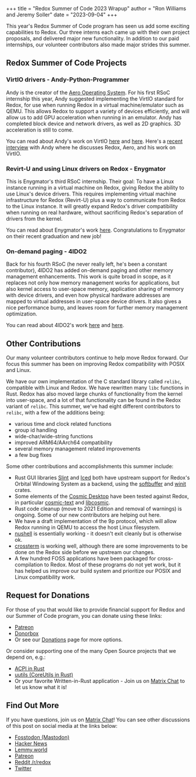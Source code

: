 +++
title = "Redox Summer of Code 2023 Wrapup"
author = "Ron Williams and Jeremy Soller"
date = "2023-09-04"
+++

This year's Redox Summer of Code program has seen us add some exciting capabilities to Redox. Our three interns each came up with their own project proposals, and delivered major new functionality. In addition to our paid internships, our volunteer contributors also made major strides this summer.

## Redox Summer of Code Projects

### VirtIO drivers - Andy-Python-Programmer

Andy is the creator of the [Aero Operating System](https://github.com/Andy-Python-Programmer/aero). For his first RSoC internship this year, Andy suggested implementing the VirtIO standard for Redox, for use when running Redox in a virtual machine/emulator such as QEMU.  This allows Redox to support a variety of devices efficiently, and will allow us to add GPU acceleration when running in an emulator. Andy has completed block device and network drivers, as well as 2D graphics. 3D acceleration is still to come.

You can read about Andy's work on VirtIO [here](/news/rsoc-virtio-1) and [here](/news/rsoc-virtio-2). Here's a [recent interview](https://blog.rust.careers/post/andy-python-interview/) with Andy where he discusses Redox, Aero, and his work on VirtIO.

### Revirt-U and using Linux drivers on Redox - Enygmator

This is Enygmator's third RSoC internship. Their goal: To have a Linux instance running in a virtual machine on Redox, giving Redox the ability to use Linux's device drivers. This requires implementing virtual machine infrastructure for Redox (Revirt-U) plus a way to communicate from Redox to the Linux instance. It will greatly expand Redox's driver compatibility when running on real hardware, without sacrificing Redox's separation of drivers from the kernel.

You can read about Enygmator's work [here](/news/rsoc-2023-eny-1). Congratulations to Enygmator on their recent graduation and new job!

### On-demand paging - 4lDO2

Back for his fourth RSoC (he never really left, he's been a constant contributor), 4lDO2 has added on-demand paging and other memory management enhancements. This work is quite broad in scope, as it replaces not only how memory management works for applications, but also kernel access to user-space memory, application sharing of memory with device drivers, and even how physical hardware addresses are mapped to virtual addresses in user-space device drivers. It also gives a nice performance bump, and leaves room for further memory management optimization.

You can read about 4lDO2's work [here](/news/kernel-8) and [here](/news/kernel-9).

## Other Contributions

Our many volunteer contributors continue to help move Redox forward. Our focus this summer has been on improving Redox compatibility with POSIX and Linux.

We have our own implementation of the C standard library called `relibc`, compatible with Linux and Redox. We have rewritten many `libc` functions in Rust. Redox has also moved large chunks of functionality from the kernel into user-space, and a lot of that functionality can be found in the Redox variant of `relibc`. This summer, we've had eight different contributors to `relibc`, with a few of the additions being:

- various time and clock related functions
- group id handling
- wide-char/wide-string functions
- improved ARM64/AArch64 compatibility
- several memory management related improvements
- a few bug fixes

Some other contributions and accomplishments this summer include:

- Rust GUI libraries [Slint](https://slint.dev/) and [Iced](https://iced.rs/) both have upstream support for Redox's Orbital Windowing System as a backend, using the [softbuffer](https://github.com/rust-windowing/softbuffer) and [winit](https://github.com/rust-windowing/winit) crates.
- Some elements of the [Cosmic Desktop](https://github.com/pop-os/cosmic-epoch) have been tested against Redox, in particular [cosmic-text](https://github.com/pop-os/cosmic-text) and [libcosmic](https://github.com/pop-os/libcosmic).
- Rust code cleanup (move to 2021 Edition and removal of warnings) is ongoing. Some of our new contributors are helping out here.
- We have a draft implementation of the 9p protocol, which will allow Redox running in QEMU to access the host Linux filesystem.
- [nushell](https://www.nushell.sh/) is essentially working - it doesn't exit cleanly but is otherwise ok.
- [crossterm](https://github.com/crossterm-rs/crossterm) is working well, although there are some improvements to be done on the Redox side before we upstream our changes.
- A few hundred FOSS applications have been packaged for cross-compilation to Redox. Most of these programs do not yet work, but it has helped us improve our build system and prioritize our POSIX and Linux compatibility work.

## Request for Donations

For those of you that would like to provide financial support for Redox and our Summer of Code program, you can donate using these links:

- [Patreon](https://www.patreon.com/redox_os)
- [Donorbox](https://donorbox.org/redox-os)
- Or see our [Donations](/donate) page for more options.

Or consider supporting one of the many Open Source projects that we depend on, e.g.:

- [ACPI in Rust](https://github.com/rust-osdev/acpi)
- [uutils (CoreUtils in Rust)](https://github.com/uutils/coreutils)
- Or your favorite Written-in-Rust application - Join us on [Matrix Chat](/community) to let us know what it is!

## Find Out More

If you have questions, join us on [Matrix Chat](/community)! You can see other
discussions of this post on social media at the links below:

- [Fosstodon (Mastodon)](https://fosstodon.org/@redox/111012742441776976)
- [Hacker News](https://news.ycombinator.com/item?id=37391282)
- [Lemmy.world](https://lemmy.world/post/4492733)
- [Patreon](https://www.patreon.com/posts/88801964?pr=true)
- [Reddit /r/redox](https://www.reddit.com/r/Redox/comments/16ao25r/redox_summer_of_code_2023_wrapup/)
- [Twitter](https://twitter.com/redox_os/status/1699049750031708611)
